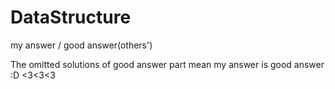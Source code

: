 # DataStructure

my answer / good answer(others')

The omitted solutions of good answer part mean my answer is good answer :D <3<3<3 
